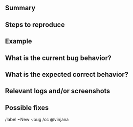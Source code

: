 <!--
SPDX-FileCopyrightText: 2023 The WESkit Contributors

SPDX-License-Identifier: MIT
-->

## Summary

<!-- Summarize the bug encountered concisely -->
<!-- Stack trace (Traceback)  -->
<!-- OS, Platform and Version (Windows, Linux, macOS, x86, ARM) --> 
<!-- Version of the interpreter, compiler, SDK, runtime environment, package manager, depending on what seems relevant. --> 
<!-- Possibly your input and the output  -->
<!-- Can you reliably reproduce the issue? And can you also reproduce it with older versions? --> 

## Steps to reproduce

<!-- How one can reproduce the issue - this is very important -->

## Example

<!-- If possible, create a reproducable example that exhibits the problematic
behavior. Please indicate the WESkit release version, this will also determine 
whether the bug has been fixed in a more recent version -->

## What is the current bug behavior?

<!-- What actually happens -->

## What is the expected correct behavior?

<!-- What you should see instead -->

## Relevant logs and/or screenshots

<!-- Paste any relevant logs - use code blocks (```) to format console output, logs, and code.
In case you want to share a bit of code or long logs please consider GitLab project snippets:
https://docs.gitlab.com/ee/user/snippets.html#create-snippets. 

Project snippets: Always related to a specific project. 
Project snippets can be visible publicly, or to only project members.

-->

## Possible fixes

<!--  If you can, link to the line of code that might be responsible for the problem -->

/label ~New ~bug 
/cc @vinjana